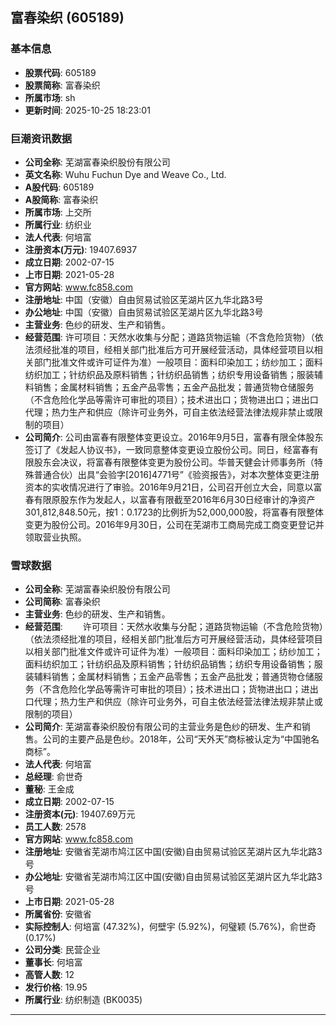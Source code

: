 ## 富春染织 (605189)

### 基本信息

- **股票代码**: 605189
- **股票简称**: 富春染织
- **所属市场**: sh
- **更新时间**: 2025-10-25 18:23:01

### 巨潮资讯数据

- **公司全称**: 芜湖富春染织股份有限公司
- **英文名称**: Wuhu Fuchun Dye and Weave Co., Ltd.
- **A股代码**: 605189
- **A股简称**: 富春染织
- **所属市场**: 上交所
- **所属行业**: 纺织业
- **法人代表**: 何培富
- **注册资本(万元)**: 19407.6937
- **成立日期**: 2002-07-15
- **上市日期**: 2021-05-28
- **官方网站**: www.fc858.com
- **注册地址**: 中国（安徽）自由贸易试验区芜湖片区九华北路3号
- **办公地址**: 中国（安徽）自由贸易试验区芜湖片区九华北路3号
- **主营业务**: 色纱的研发、生产和销售。
- **经营范围**: 许可项目：天然水收集与分配；道路货物运输（不含危险货物）（依法须经批准的项目，经相关部门批准后方可开展经营活动，具体经营项目以相关部门批准文件或许可证件为准）一般项目：面料印染加工；纺纱加工；面料纺织加工；针纺织品及原料销售；针纺织品销售；纺织专用设备销售；服装辅料销售；金属材料销售；五金产品零售；五金产品批发；普通货物仓储服务（不含危险化学品等需许可审批的项目）；技术进出口；货物进出口；进出口代理；热力生产和供应（除许可业务外，可自主依法经营法律法规非禁止或限制的项目）
- **公司简介**: 公司由富春有限整体变更设立。2016年9月5日，富春有限全体股东签订了《发起人协议书》，一致同意整体变更设立股份公司。同日，经富春有限股东会决议，将富春有限整体变更为股份公司。华普天健会计师事务所（特殊普通合伙）出具“会验字[2016]4771号”《验资报告》，对本次整体变更注册资本的实收情况进行了审验。2016年9月21日，公司召开创立大会，同意以富春有限原股东作为发起人，以富春有限截至2016年6月30日经审计的净资产301,812,848.50元，按1：0.1723的比例折为52,000,000股，将富春有限整体变更为股份公司。2016年9月30日，公司在芜湖市工商局完成工商变更登记并领取营业执照。

### 雪球数据

- **公司全称**: 芜湖富春染织股份有限公司
- **公司简称**: 富春染织
- **主营业务**: 色纱的研发、生产和销售。
- **经营范围**: 　　许可项目：天然水收集与分配；道路货物运输（不含危险货物）（依法须经批准的项目，经相关部门批准后方可开展经营活动，具体经营项目以相关部门批准文件或许可证件为准）一般项目：面料印染加工；纺纱加工；面料纺织加工；针纺织品及原料销售；针纺织品销售；纺织专用设备销售；服装辅料销售；金属材料销售；五金产品零售；五金产品批发；普通货物仓储服务（不含危险化学品等需许可审批的项目）；技术进出口；货物进出口；进出口代理；热力生产和供应（除许可业务外，可自主依法经营法律法规非禁止或限制的项目）
- **公司简介**: 芜湖富春染织股份有限公司的主营业务是色纱的研发、生产和销售。公司的主要产品是色纱。2018年，公司“天外天”商标被认定为“中国驰名商标”。
- **法人代表**: 何培富
- **总经理**: 俞世奇
- **董秘**: 王金成
- **成立日期**: 2002-07-15
- **注册资本(元)**: 19407.69万元
- **员工人数**: 2578
- **官方网站**: www.fc858.com
- **注册地址**: 安徽省芜湖市鸠江区中国(安徽)自由贸易试验区芜湖片区九华北路3号
- **办公地址**: 安徽省芜湖市鸠江区中国(安徽)自由贸易试验区芜湖片区九华北路3号
- **上市日期**: 2021-05-28
- **所属省份**: 安徽省
- **实际控制人**: 何培富 (47.32%)，何壁宇 (5.92%)，何璧颖 (5.76%)，俞世奇 (0.17%)
- **公司分类**: 民营企业
- **董事长**: 何培富
- **高管人数**: 12
- **发行价格**: 19.95
- **所属行业**: 纺织制造 (BK0035)

---